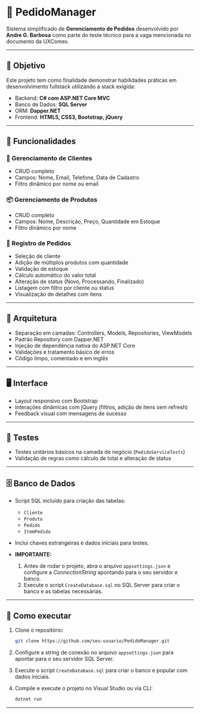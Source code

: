 ﻿
# 🛒 PedidoManager

Sistema simplificado de **Gerenciamento de Pedidos** desenvolvido por **Andre G. Barbosa** como parte do teste técnico para a vaga mencionada no documento da UXComex.

---

## 📌 Objetivo

Este projeto tem como finalidade demonstrar habilidades práticas em desenvolvimento fullstack utilizando a stack exigida:

* Backend: **C# com ASP.NET Core MVC**
* Banco de Dados: **SQL Server**
* ORM: **Dapper.NET**
* Frontend: **HTML5, CSS3, Bootstrap, jQuery**

---

## 🧱 Funcionalidades

### 👤 Gerenciamento de Clientes

* CRUD completo
* Campos: Nome, Email, Telefone, Data de Cadastro
* Filtro dinâmico por nome ou email

### 📦 Gerenciamento de Produtos

* CRUD completo
* Campos: Nome, Descrição, Preço, Quantidade em Estoque
* Filtro dinâmico por nome

### 🧾 Registro de Pedidos

* Seleção de cliente
* Adição de múltiplos produtos com quantidade
* Validação de estoque
* Cálculo automático do valor total
* Alteração de status (Novo, Processando, Finalizado)
* Listagem com filtro por cliente ou status
* Visualização de detalhes com itens

---

## 🧩 Arquitetura

* Separação em camadas: Controllers, Models, Repositories, ViewModels
* Padrão Repository com Dapper.NET
* Injeção de dependência nativa do ASP.NET Core
* Validações e tratamento básico de erros
* Código limpo, comentado e em inglês

---

## 🖥️ Interface

* Layout responsivo com Bootstrap
* Interações dinâmicas com jQuery (filtros, adição de itens sem refresh)
* Feedback visual com mensagens de sucesso

---

## 🧪 Testes

* Testes unitários básicos na camada de negócio (`PedidoServiceTests`)
* Validação de regras como cálculo de total e alteração de status

---

## 🗄️ Banco de Dados

* Script SQL incluído para criação das tabelas:

  * `Cliente`
  * `Produto`
  * `Pedido`
  * `ItemPedido`
* Inclui chaves estrangeiras e dados iniciais para testes.
* **IMPORTANTE:**

  1. Antes de rodar o projeto, abra o arquivo `appsettings.json` e configure a *ConnectionString* apontando para o seu servidor e banco.
  2. Execute o script `CreateDatabase.sql` no SQL Server para criar o banco e as tabelas necessárias.

---

## 🚀 Como executar

1. Clone o repositório:

   ```bash
   git clone https://github.com/seu-usuario/PedidoManager.git
   ```
2. Configure a string de conexão no arquivo `appsettings.json` para apontar para o seu servidor SQL Server.
3. Execute o script `CreateDatabase.sql` para criar o banco e popular com dados iniciais.
4. Compile e execute o projeto no Visual Studio ou via CLI:

   ```bash
   dotnet run
   ```

---
